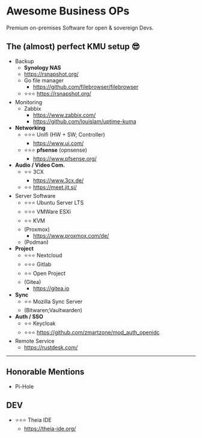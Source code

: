 # Awesome Business OPs

Premium on-premises Software for open & sovereign Devs.

## The (almost) __perfect__ KMU setup 😎

* Backup
  * **Synology NAS**
  * <https://rsnapshot.org/>
  * Go file manager
    * <https://github.com/filebrowser/filebrowser>
  * ⭐⭐⭐ <https://rsnapshot.org/>
* Monitoring
  * Zabbix
    * <https://www.zabbix.com/>
    * <https://github.com/louislam/uptime-kuma>
* **Networking**
  * ⭐⭐⭐ Unifi (HW + SW; Controller)
    * <https://www.ui.com/>
  * ⭐⭐⭐ **pfsense** (opnsense)
    * <https://www.pfsense.org/>
* **Audio / Video Com.**
  * ⭐⭐ 3CX
    * <https://www.3cx.de/>
  * ⭐⭐ https://meet.jit.si/
* Server Software
  * ⭐⭐⭐ Ubuntu Server LTS
  * ⭐⭐⭐ VMWare ESXi
  * ⭐⭐ KVM
  * (Proxmox)
    * <https://www.proxmox.com/de/>
  * (Podman)
* **Project**
  * ⭐⭐⭐ Nextcloud
  * ⭐⭐⭐ Gitlab
  * ⭐⭐ Open Project
  * (Gitea)
    * <https://gitea.io>
* **Sync**
  * ⭐⭐ Mozilla Sync Server
  * (Bitwaren;Vaultwarden)
* **Auth / SSO**
  * ⭐⭐ Keycloak
  * ⭐⭐⭐ <https://github.com/zmartzone/mod_auth_openidc>
* Remote Service
  * <https://rustdesk.com/>

---

## Honorable Mentions

* Pi-Hole

## DEV

* ⭐⭐⭐ Theia IDE
  * <https://theia-ide.org/>
